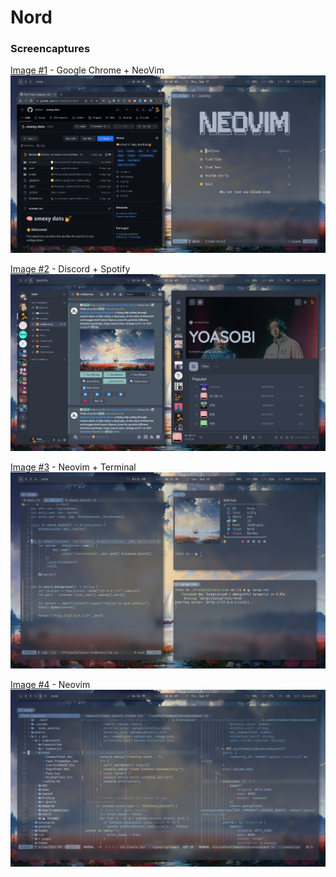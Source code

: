 # Nord

### Screencaptures

[Image #1](/images/nord-1.png) - Google Chrome + NeoVim
<picture>
    <img
        alt="Screencapture of Nord theme"
        src="/images/nord-1.png"
    >
</picture>

[Image #2](/images/nord-2.png) - Discord + Spotify
<picture>
    <img
        alt="Screencapture of Nord theme"
        src="/images/nord-2.png"
    >
</picture>

[Image #3](/images/nord-3.png) - Neovim + Terminal
<picture>
    <img
        alt="Screencapture of Nord theme"
        src="/images/nord-3.png"
    >
</picture>

[Image #4](/images/nord-4.png) - Neovim
<picture>
    <img
        alt="Screencapture of Nord theme"
        src="/images/nord-4.png"
    >
</picture>

